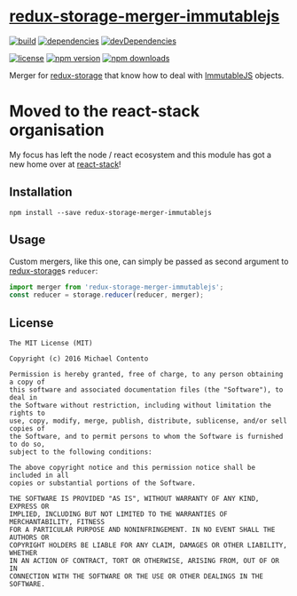 # [redux-storage-merger-immutablejs][]

[![build](https://travis-ci.org/michaelcontento/redux-storage-merger-immutablejs.svg?branch=master)](https://travis-ci.org/michaelcontento/redux-storage-merger-immutablejs)
[![dependencies](https://david-dm.org/michaelcontento/redux-storage-merger-immutablejs.svg)](https://david-dm.org/michaelcontento/redux-storage-merger-immutablejs)
[![devDependencies](https://david-dm.org/michaelcontento/redux-storage-merger-immutablejs/dev-status.svg)](https://david-dm.org/michaelcontento/redux-storage-merger-immutablejs#info=devDependencies)

[![license](https://img.shields.io/npm/l/redux-storage-merger-immutablejs.svg?style=flat-square)](https://www.npmjs.com/package/redux-storage-merger-immutablejs)
[![npm version](https://img.shields.io/npm/v/redux-storage-merger-immutablejs.svg?style=flat-square)](https://www.npmjs.com/package/redux-storage-merger-immutablejs)
[![npm downloads](https://img.shields.io/npm/dm/redux-storage-merger-immutablejs.svg?style=flat-square)](https://www.npmjs.com/package/redux-storage-merger-immutablejs)

Merger for [redux-storage][] that know how to deal with [ImmutableJS][] objects.

# Moved to the react-stack organisation

My focus has left the node / react ecosystem and this module has got a new home
over at [react-stack](https://github.com/react-stack/redux-storage-merger-immutablejs)!

## Installation

    npm install --save redux-storage-merger-immutablejs

## Usage

Custom mergers, like this one, can simply be passed as second argument to [redux-storage][]s `reducer`:

```js
import merger from 'redux-storage-merger-immutablejs';
const reducer = storage.reducer(reducer, merger);
```

## License

    The MIT License (MIT)

    Copyright (c) 2016 Michael Contento

    Permission is hereby granted, free of charge, to any person obtaining a copy of
    this software and associated documentation files (the "Software"), to deal in
    the Software without restriction, including without limitation the rights to
    use, copy, modify, merge, publish, distribute, sublicense, and/or sell copies of
    the Software, and to permit persons to whom the Software is furnished to do so,
    subject to the following conditions:

    The above copyright notice and this permission notice shall be included in all
    copies or substantial portions of the Software.

    THE SOFTWARE IS PROVIDED "AS IS", WITHOUT WARRANTY OF ANY KIND, EXPRESS OR
    IMPLIED, INCLUDING BUT NOT LIMITED TO THE WARRANTIES OF MERCHANTABILITY, FITNESS
    FOR A PARTICULAR PURPOSE AND NONINFRINGEMENT. IN NO EVENT SHALL THE AUTHORS OR
    COPYRIGHT HOLDERS BE LIABLE FOR ANY CLAIM, DAMAGES OR OTHER LIABILITY, WHETHER
    IN AN ACTION OF CONTRACT, TORT OR OTHERWISE, ARISING FROM, OUT OF OR IN
    CONNECTION WITH THE SOFTWARE OR THE USE OR OTHER DEALINGS IN THE SOFTWARE.

  [redux-storage]: https://github.com/michaelcontento/redux-storage
  [redux-storage-merger-immutablejs]: https://github.com/michaelcontento/redux-storage-merger-immutablejs
  [ImmutableJS]: https://github.com/michaelcontento/redux-storage-decorator-immutablejs
